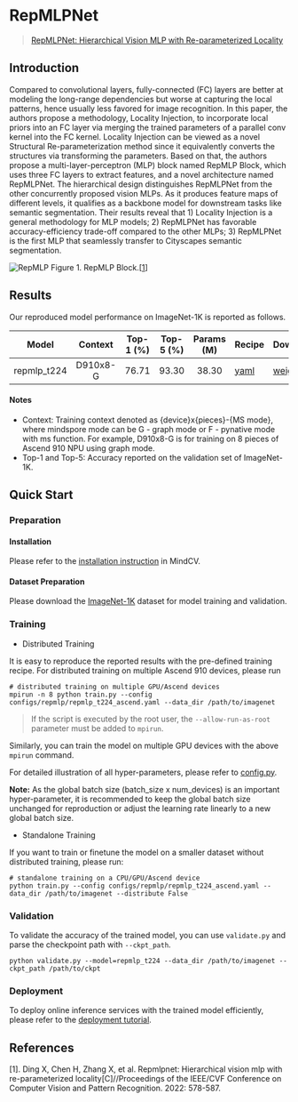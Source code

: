 # RepMLPNet

> [RepMLPNet: Hierarchical Vision MLP with Re-parameterized Locality](https://arxiv.org/abs/2112.11081)

## Introduction

Compared to convolutional layers, fully-connected (FC) layers are better at modeling the long-range dependencies
but worse at capturing the local patterns, hence usually less favored for image recognition. In this paper, the authors propose a
methodology, Locality Injection, to incorporate local priors into an FC layer via merging the trained parameters of a
parallel conv kernel into the FC kernel. Locality Injection can be viewed as a novel Structural Re-parameterization
method since it equivalently converts the structures via transforming the parameters. Based on that, the authors propose a
multi-layer-perceptron (MLP) block named RepMLP Block, which uses three FC layers to extract features, and a novel
architecture named RepMLPNet. The hierarchical design distinguishes RepMLPNet from the other concurrently proposed vision MLPs.
As it produces feature maps of different levels, it qualifies as a backbone model for downstream tasks like semantic segmentation.
Their results reveal that 1) Locality Injection is a general methodology for MLP models; 2) RepMLPNet has favorable accuracy-efficiency
trade-off compared to the other MLPs; 3) RepMLPNet is the first MLP that seamlessly transfer to Cityscapes semantic segmentation.

![RepMLP](https://user-images.githubusercontent.com/74176172/210046952-c4f05321-76e9-4d7a-b419-df91aac64cdf.png)
Figure 1. RepMLP Block.[[1](#References)]

## Results

Our reproduced model performance on ImageNet-1K is reported as follows.

<div align="center">

|     Model      | Context  | Top-1 (%) | Top-5 (%) | Params (M) | Recipe                                                                                              | Download                                                                                     |
|:--------------:|:--------:|:---------:|:---------:|:----------:|-----------------------------------------------------------------------------------------------------|----------------------------------------------------------------------------------------------|
| repmlp_t224 | D910x8-G |   76.71   |   93.30   |   38.30    | [yaml](https://github.com/mindspore-lab/mindcv/blob/main/configs/repmlp/repmlp_t224_ascend.yaml) | [weights](https://download.mindspore.cn/toolkits/mindcv/repmlp/repmlp_t224-8dbedd00.ckpt) |

</div>

#### Notes

- Context: Training context denoted as {device}x{pieces}-{MS mode}, where mindspore mode can be G - graph mode or F - pynative mode with ms function. For example, D910x8-G is for training on 8 pieces of Ascend 910 NPU using graph mode.
- Top-1 and Top-5: Accuracy reported on the validation set of ImageNet-1K.

## Quick Start

### Preparation

#### Installation

Please refer to the [installation instruction](https://github.com/mindspore-lab/mindcv#installation) in MindCV.

#### Dataset Preparation

Please download the [ImageNet-1K](https://www.image-net.org/challenges/LSVRC/2012/index.php) dataset for model training and validation.

### Training

- Distributed Training

It is easy to reproduce the reported results with the pre-defined training recipe. For distributed training on multiple Ascend 910 devices, please run

```shell
# distributed training on multiple GPU/Ascend devices
mpirun -n 8 python train.py --config configs/repmlp/repmlp_t224_ascend.yaml --data_dir /path/to/imagenet
```
> If the script is executed by the root user, the `--allow-run-as-root` parameter must be added to `mpirun`.

Similarly, you can train the model on multiple GPU devices with the above `mpirun` command.

For detailed illustration of all hyper-parameters, please refer to [config.py](https://github.com/mindspore-lab/mindcv/blob/main/config.py).

**Note:** As the global batch size (batch_size x num_devices) is an important hyper-parameter, it is recommended to keep the global batch size unchanged for reproduction or adjust the learning rate linearly to a new global batch size.

* Standalone Training

If you want to train or finetune the model on a smaller dataset without distributed training, please run:

```shell
# standalone training on a CPU/GPU/Ascend device
python train.py --config configs/repmlp/repmlp_t224_ascend.yaml --data_dir /path/to/imagenet --distribute False
```

### Validation

To validate the accuracy of the trained model, you can use `validate.py` and parse the checkpoint path with `--ckpt_path`.

```shell
python validate.py --model=repmlp_t224 --data_dir /path/to/imagenet --ckpt_path /path/to/ckpt
```

### Deployment

To deploy online inference services with the trained model efficiently, please refer to the [deployment tutorial](https://mindspore-lab.github.io/mindcv/tutorials/deployment/).

## References

[1]. Ding X, Chen H, Zhang X, et al. Repmlpnet: Hierarchical vision mlp with re-parameterized locality[C]//Proceedings of the IEEE/CVF Conference on Computer Vision and Pattern Recognition. 2022: 578-587.

